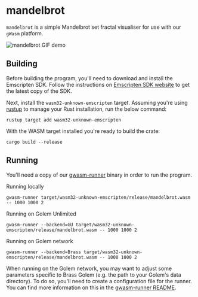 # mandelbrot

`mandelbrot` is a simple Mandelbrot set fractal visualiser for use with our `gWasm` platform.

![mandelbrot GIF demo](https://i.imgur.com/Mlvb3le.gif)

## Building

Before building the program, you'll need to download and install the Emscripten SDK. Follow
the instructions on [Emscripten SDK website] to get the latest copy of the SDK.

Next, install the `wasm32-unknown-emscripten` target. Assuming you're using [rustup] to manage your Rust installation, run the below command:

```
rustup target add wasm32-unknown-emscripten
```

With the WASM target installed you're ready to build the crate:

```
cargo build --release
```

[Emscripten SDK website]: https://emscripten.org/docs/getting_started/downloads.html#installation-instructions
[rustup]: https://rustup.rs

## Running

You'll need a copy of our [gwasm-runner] binary in order to run the program.

Running locally
```
gwasm-runner target/wasm32-unknown-emscripten/release/mandelbrot.wasm -- 1000 1000 2
```

Running on Golem Unlimited
```
gwasm-runner --backend=GU target/wasm32-unknown-emscripten/release/mandelbrot.wasm -- 1000 1000 2
```

Running on Golem network
```
gwasm-runner --backend=Brass target/wasm32-unknown-emscripten/release/mandelbrot.wasm -- 1000 1000 2
```
When running on the Golem network, you may want to adjust some parameters specific to Brass Golem (e.g. the path to your Golem's data directory). To do so, you'll need to create a configuration file for the runner. You can find more information on this in the [gwasm-runner README].

[gwasm-runner]: https://github.com/golemfactory/gwasm-runner/releases
[gwasm-runner README]: https://github.com/golemfactory/gwasm-runner#running-on-the-golem-network
